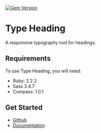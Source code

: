 [![Gem Version](https://badge.fury.io/rb/type-heading.svg)](http://badge.fury.io/rb/type-heading)

# Type Heading

A responsive typography tool for headings.

## Requirements

To use Type Heading, you will need:

- Ruby: 2.2.2
- Sass 3.4.7
- Compass: 1.0.1

## Get Started

* [Github](https://github.com/ellioseven/type-heading)
* [Documentation](http://ellioseven.github.io/type-heading/)